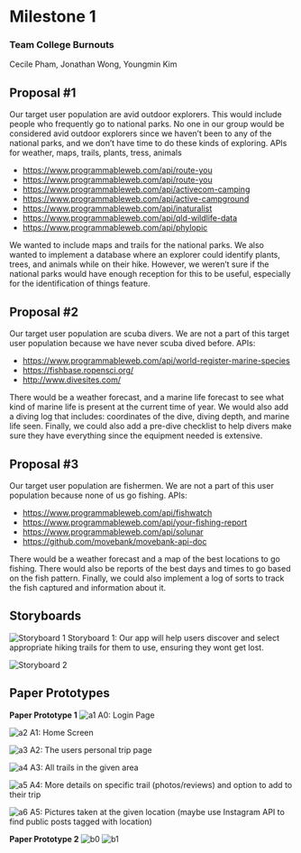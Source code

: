 # Milestone 1

### Team College Burnouts

Cecile Pham, Jonathan Wong, Youngmin Kim



## Proposal #1

Our target user population are avid outdoor explorers. This would include people who frequently go to national parks. No one in our group would be considered avid outdoor explorers since we haven’t been to any of the national parks, and we don’t have time to do these kinds of exploring. 
APIs for weather, maps, trails, plants, tress, animals
  - https://www.programmableweb.com/api/route-you
  - https://www.programmableweb.com/api/route-you
  - https://www.programmableweb.com/api/activecom-camping
  - https://www.programmableweb.com/api/active-campground
  - https://www.programmableweb.com/api/inaturalist
  - https://www.programmableweb.com/api/qld-wildlife-data
  - https://www.programmableweb.com/api/phylopic

We wanted to include maps and trails for the national parks. We also wanted to implement a database where an explorer could identify plants, trees, and animals while on their hike. However, we weren’t sure if the national parks would have enough reception for this to be useful, especially for the identification of things feature. 


## Proposal #2

Our target user population are scuba divers. We are not a part of this target user population because we have never scuba dived before. 
APIs:
  - https://www.programmableweb.com/api/world-register-marine-species
  - https://fishbase.ropensci.org/
  - http://www.divesites.com/

There would be a weather forecast, and a marine life forecast to see what kind of marine life is present at the current time of year. We would also add a diving log that includes: coordinates of the dive, diving depth, and marine life seen. Finally, we could also add a pre-dive checklist to help divers make sure they have everything since the equipment needed is extensive. 

## Proposal #3

Our target user population are fishermen. We are not a part of this user population because none of us go fishing. 
APIs: 
  - https://www.programmableweb.com/api/fishwatch
  - https://www.programmableweb.com/api/your-fishing-report
  - https://www.programmableweb.com/api/solunar
  - https://github.com/movebank/movebank-api-doc

There would be a weather forecast and a map of the best locations to go fishing. There would also be reports of the best days and times to go based on the fish pattern. Finally, we could also implement a log of sorts to track the fish captured and information about it. 

## Storyboards 
![Storyboard 1](https://github.com/cecile8720/cogs121/blob/master/Milestone%201%20Photos/Storyboard%201.jpg)
Storyboard 1: Our app will help users discover and select appropriate hiking trails for them to use, ensuring they wont get lost.

![Storyboard 2](https://github.com/cecile8720/cogs121/blob/master/Milestone%201%20Photos/Storyboard%202.jpg)

## Paper Prototypes
**Paper Prototype 1**
![a1](https://github.com/cecile8720/cogs121/blob/master/Milestone%201%20Photos/a0.jpg)
A0: Login Page

![a2](https://github.com/cecile8720/cogs121/blob/master/Milestone%201%20Photos/a1.jpg)
A1: Home Screen

![a3](https://github.com/cecile8720/cogs121/blob/master/Milestone%201%20Photos/a2.jpg)
A2: The users personal trip page

![a4](https://github.com/cecile8720/cogs121/blob/master/Milestone%201%20Photos/a3.jpg)
A3: All trails in the given area

![a5](https://github.com/cecile8720/cogs121/blob/master/Milestone%201%20Photos/a4.jpg)
A4: More details on specific trail (photos/reviews) and option to add to their trip

![a6](https://github.com/cecile8720/cogs121/blob/master/Milestone%201%20Photos/a5.jpg)
A5: Pictures taken at the given location (maybe use Instagram API to find public posts tagged with location)

**Paper Prototype 2**
![b0](https://github.com/cecile8720/cogs121/blob/master/Milestone%201%20Photos/b0.jpg)
![b1](https://github.com/cecile8720/cogs121/blob/master/Milestone%201%20Photos/b1.jpg)

